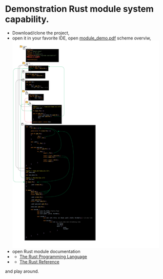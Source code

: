 # Demonstration Rust module system capability.
- Download/clone the project, 
- open it in your favorite IDE, 
open [module_demo.pdf](https://github.com/cheblin/module_demo/blob/master/modules_demo.pdf) scheme overviw,
![scheme](https://github.com/cheblin/module_demo/blob/master/modules_demo.svg)
-  open Rust module documentation
- - [The Rust Programming Language](https://doc.rust-lang.org/1.30.0/book/second-edition/ch07-00-modules.html)
- - [The Rust Reference](https://doc.rust-lang.org/reference/items/modules.html)

and play around.
